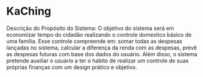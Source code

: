 # KaChing
Descrição do Propósito do Sistema: O objetivo do sistema será em economizar tempo do cidadão realizando o controle domestico básico de uma família. Esse controle compreende em: somar todas as despesas lançadas no sistema, calcular a diferença da renda com as despesas, prevê as despesas futuras com base dos dados do usuário. Além disso, o sistema pretende auxiliar o usuário a ter o habito de realizar um controle de suas próprias finanças com um design prático e objetivo.
